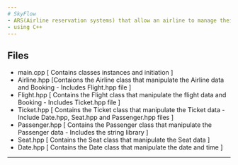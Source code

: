 ```yaml
---
# SkyFlow
- ARS(Airline reservation systems) that allow an airline to manage their inventory (seats).
- using C++
---
```

## Files
- main.cpp [ Contains classes instances and initiation ]
- Airline.hpp [Contaions the Airline class that manipulate the Airline data and Booking - Includes Flight.hpp file ]
- Flight.hpp [ Contains the Flight class that manipulate the flight data and Booking - Includes Ticket.hpp file ]
- Ticket.hpp [ Contains the Ticket class that manipulate the Ticket data - Include Date.hpp, Seat.hpp and Passenger.hpp files ]
- Passenger.hpp [ Contains the Passenger class that manipulate the Passenger data - Includes the string library ]
- Seat.hpp [ Contains the Seat class that manipulate the Seat data ]
- Date.hpp [ Contains the Date class that manipulate the date and time ]
---
